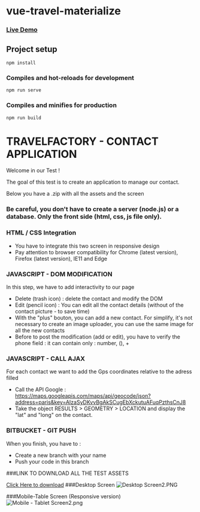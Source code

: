 # vue-travel-materialize

### [Live Demo](http://alexander-lyakhov.github.io/vue-travel-materialize/)

## Project setup
```
npm install
```

### Compiles and hot-reloads for development
```
npm run serve
```

### Compiles and minifies for production
```
npm run build
```


# TRAVELFACTORY - CONTACT APPLICATION
Welcome in our Test !

The goal of this test is to create an application to manage our contact.

Below you have a .zip with all the assets and the screen

### Be careful, you don't have to create a server (node.js) or a database. Only the front side (html, css, js file only).

### HTML / CSS Integration ###
* You have to integrate this two screen in responsive design
* Pay attention to browser compatibility for Chrome (latest version), Firefox (latest version), IE11 and Edge

### JAVASCRIPT - DOM MODIFICATION
In this step, we have to add interactivity to our page

* Delete (trash icon) : delete the contact and modify the DOM
* Edit (pencil icon) :  You can edit all the contact details (without of the contact picture - to save time)
* With the "plus" bouton, you can add a new contact. For simplify, it's not necessary to create an image uploader, you can use the same image for all the new contacts
* Before to post the modification (add or edit), you have to verify the phone field : it can contain only : number, (), +

### JAVASCRIPT - CALL AJAX
For each contact we want to add the Gps coordinates relative to the adress filled

* Call the API Google : https://maps.googleapis.com/maps/api/geocode/json?address=paris&key=AIzaSyDKvvBgAkSCugEbXckutuAFuqPzthsCnJ8
* Take the object RESULTS > GEOMETRY > LOCATION and display the "lat" and "long" on the contact.

### BITBUCKET - GIT PUSH
When you finish, you have to :

* Create a new branch with your name
* Push your code in this branch


###LINK TO DOWNLOAD ALL THE TEST ASSETS

[Click Here to download](https://bitbucket.org/!api/2.0/snippets/fronttravelfactory/XEayE/7c6de067b21f5939dd465522c29d73d0ba65c509/files/TEST%20JS%20-%20HTML.zip)
###Desktop Screen
![Desktop Screen2.PNG](https://bytebucket.org/snippets/fronttravelfactory/B8AaAk/raw/d8c2ad7c9e17d18c6d41585c3c98f8a1724cc344/Desktop%20Screen2.PNG)

###Mobile-Table Screen (Responsive version)![Mobile - Tablet Screen2.png](https://bytebucket.org/snippets/fronttravelfactory/8r9xr4/raw/ae8863bf7ce402cd2c4edd41f48a902dd5fd3c9d/Mobile%20-%20Tablet%20Screen2.png)

